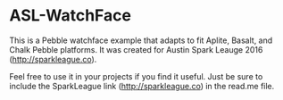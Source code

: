 # ASL-WatchFace

This is a Pebble watchface example that adapts to fit Aplite, Basalt, and Chalk Pebble platforms. It was created for Austin Spark Leauge 2016 (http://sparkleague.co).

Feel free to use it in your projects if you find it useful. Just be sure to include the SparkLeague link (http://sparkleague.co) in the read.me file.
